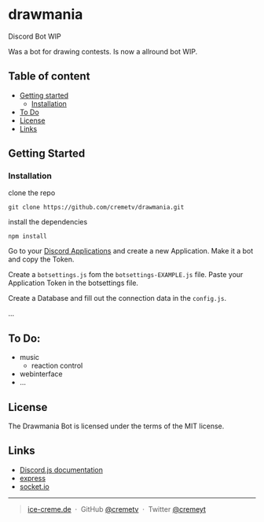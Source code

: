 # drawmania
Discord Bot WIP

Was a bot for drawing contests. Is now a allround bot WIP.

## Table of content

- [Getting started](#getting-started)
    - [Installation](#installation)
- [To Do](#todo)
- [License](#license)
- [Links](#Links)


## Getting Started
### Installation
clone the repo
```
git clone https://github.com/cremetv/drawmania.git
```
install the dependencies
```
npm install
```
Go to your [Discord Applications](https://discordapp.com/developers/applications/) and create a new Application.
Make it a bot and copy the Token.

Create a `botsettings.js` fom the `botsettings-EXAMPLE.js` file.
Paste your Application Token in the botsettings file.

Create a Database and fill out the connection data in the `config.js`.

...

## To Do:
- music
  - reaction control
- webinterface
- ...


## License

The Drawmania Bot is licensed under the terms of the MIT license.

## Links

* [Discord.js documentation](https://discord.js.org/#/docs/main/stable/general/welcome)
* [express](https://expressjs.com)
* [socket.io](https://socket.io/)

---

> [ice-creme.de](https://ice-creme.de/) &nbsp;&middot;&nbsp;
> GitHub [@cremetv](https://github.com/cremetv) &nbsp;&middot;&nbsp;
> Twitter [@cremeyt](https://twitter.com/cremeyt)
